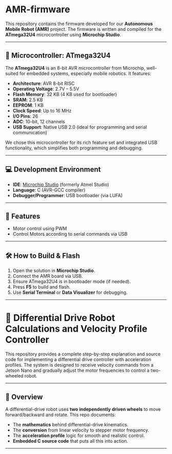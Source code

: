 # AMR-firmware

This repository contains the firmware developed for our **Autonomous Mobile Robot (AMR)** project. The firmware is written and compiled for the **ATmega32U4** microcontroller using **Microchip Studio**.

---

## 🧠 Microcontroller: ATmega32U4

The **ATmega32U4** is an 8-bit AVR microcontroller from Microchip, well-suited for embedded systems, especially mobile robotics. It features:

- **Architecture**: AVR 8-bit RISC
- **Operating Voltage**: 2.7V – 5.5V
- **Flash Memory**: 32 KB (4 KB used for bootloader)
- **SRAM**: 2.5 KB  
- **EEPROM**: 1 KB  
- **Clock Speed**: Up to 16 MHz  
- **I/O Pins**: 26  
- **ADC**: 10-bit, 12 channels  
- **USB Support**: Native USB 2.0 (ideal for programming and serial communication)

We chose this microcontroller for its rich feature set and integrated USB functionality, which simplifies both programming and debugging.

---

## 💻 Development Environment

- **IDE**: [Microchip Studio](https://www.microchip.com/en-us/tools-resources/develop/microchip-studio) (formerly Atmel Studio)
- **Language**: C (AVR-GCC compiler)
- **Debugger/Programmer**: USB bootloader (via LUFA)

---

## 🚀 Features 

- Motor control using PWM
- Control Motors according to serial commands via USB

---

## 🛠️ How to Build & Flash

1. Open the solution in **Microchip Studio**.
2. Connect the AMR board via USB.
3. Ensure ATmega32U4 is in bootloader mode (if needed).
4. Press **F5** to build and flash.
5. Use **Serial Terminal** or **Data Visualizer** for debugging.

---
# 🚗 Differential Drive Robot Calculations and Velocity Profile Controller

This repository provides a complete step-by-step explanation and source code for implementing a differential drive controller with acceleration profiles. The system is designed to receive velocity commands from a Jetson Nano and gradually adjust the motor frequencies to control a two-wheeled robot.

---

## 📌 Overview

A differential-drive robot uses **two independently driven wheels** to move forward/backward and rotate. This repo documents:

- The **mathematics** behind differential-drive kinematics.
- The **conversion** from linear velocity to stepper motor frequency.
- The **acceleration profile** logic for smooth and realistic control.
- **Embedded C source code** that puts all this into action.

---



